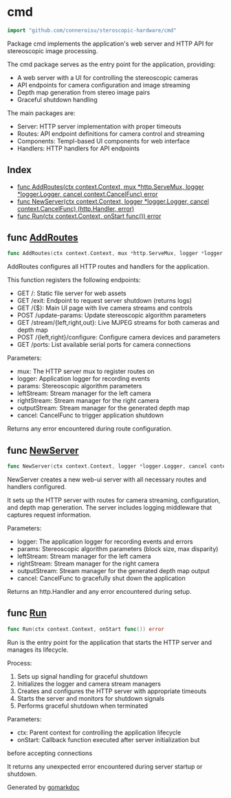 <!-- gomarkdoc:embed:start -->

<!-- Code generated by gomarkdoc. DO NOT EDIT -->

# cmd

```go
import "github.com/conneroisu/steroscopic-hardware/cmd"
```

Package cmd implements the application's web server and HTTP API for stereoscopic image processing.

The cmd package serves as the entry point for the application, providing:

- A web server with a UI for controlling the stereoscopic cameras
- API endpoints for camera configuration and image streaming
- Depth map generation from stereo image pairs
- Graceful shutdown handling

The main packages are:

- Server: HTTP server implementation with proper timeouts
- Routes: API endpoint definitions for camera control and streaming
- Components: Templ\-based UI components for web interface
- Handlers: HTTP handlers for API endpoints

## Index

- [func AddRoutes\(ctx context.Context, mux \*http.ServeMux, logger \*logger.Logger, cancel context.CancelFunc\) error](<#AddRoutes>)
- [func NewServer\(ctx context.Context, logger \*logger.Logger, cancel context.CancelFunc\) \(http.Handler, error\)](<#NewServer>)
- [func Run\(ctx context.Context, onStart func\(\)\) error](<#Run>)


<a name="AddRoutes"></a>
## func [AddRoutes](<https://github.com/conneroisu/steroscopic-hardware/blob/main/cmd/routes.go#L43-L48>)

```go
func AddRoutes(ctx context.Context, mux *http.ServeMux, logger *logger.Logger, cancel context.CancelFunc) error
```

AddRoutes configures all HTTP routes and handlers for the application.

This function registers the following endpoints:

- GET /: Static file server for web assets
- GET /exit: Endpoint to request server shutdown \(returns logs\)
- GET /\{$\}: Main UI page with live camera streams and controls
- POST /update\-params: Update stereoscopic algorithm parameters
- GET /stream/\{left,right,out\}: Live MJPEG streams for both cameras and depth map
- POST /\{left,right\}/configure: Configure camera devices and parameters
- GET /ports: List available serial ports for camera connections

Parameters:

- mux: The HTTP server mux to register routes on
- logger: Application logger for recording events
- params: Stereoscopic algorithm parameters
- leftStream: Stream manager for the left camera
- rightStream: Stream manager for the right camera
- outputStream: Stream manager for the generated depth map
- cancel: CancelFunc to trigger application shutdown

Returns any error encountered during route configuration.

<a name="NewServer"></a>
## func [NewServer](<https://github.com/conneroisu/steroscopic-hardware/blob/main/cmd/root.go#L168-L172>)

```go
func NewServer(ctx context.Context, logger *logger.Logger, cancel context.CancelFunc) (http.Handler, error)
```

NewServer creates a new web\-ui server with all necessary routes and handlers configured.

It sets up the HTTP server with routes for camera streaming, configuration, and depth map generation. The server includes logging middleware that captures request information.

Parameters:

- logger: The application logger for recording events and errors
- params: Stereoscopic algorithm parameters \(block size, max disparity\)
- leftStream: Stream manager for the left camera
- rightStream: Stream manager for the right camera
- outputStream: Stream manager for the generated depth map output
- cancel: CancelFunc to gracefully shut down the application

Returns an http.Handler and any error encountered during setup.

<a name="Run"></a>
## func [Run](<https://github.com/conneroisu/steroscopic-hardware/blob/main/cmd/root.go#L56-L59>)

```go
func Run(ctx context.Context, onStart func()) error
```

Run is the entry point for the application that starts the HTTP server and manages its lifecycle.

Process:

1. Sets up signal handling for graceful shutdown
2. Initializes the logger and camera stream managers
3. Creates and configures the HTTP server with appropriate timeouts
4. Starts the server and monitors for shutdown signals
5. Performs graceful shutdown when terminated

Parameters:

- ctx: Parent context for controlling the application lifecycle
- onStart: Callback function executed after server initialization but

before accepting connections

It returns any unexpected error encountered during server startup or shutdown.

Generated by [gomarkdoc](<https://github.com/princjef/gomarkdoc>)


<!-- gomarkdoc:embed:end -->
